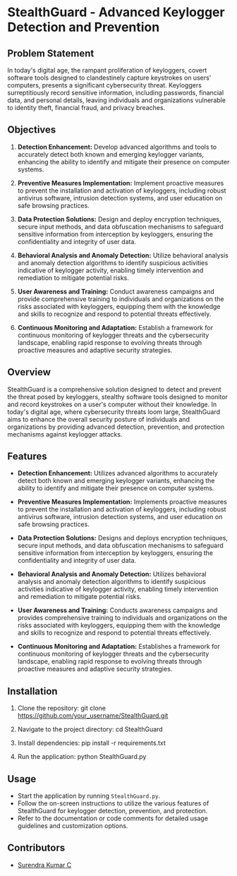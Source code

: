 # StealthGuard - Advanced Keylogger Detection and Prevention

## Problem Statement

In today's digital age, the rampant proliferation of keyloggers, covert software tools designed to clandestinely capture keystrokes on users' computers, presents a significant cybersecurity threat. Keyloggers surreptitiously record sensitive information, including passwords, financial data, and personal details, leaving individuals and organizations vulnerable to identity theft, financial fraud, and privacy breaches.

## Objectives

1. **Detection Enhancement:** Develop advanced algorithms and tools to accurately detect both known and emerging keylogger variants, enhancing the ability to identify and mitigate their presence on computer systems.
  
2. **Preventive Measures Implementation:** Implement proactive measures to prevent the installation and activation of keyloggers, including robust antivirus software, intrusion detection systems, and user education on safe browsing practices.

3. **Data Protection Solutions:** Design and deploy encryption techniques, secure input methods, and data obfuscation mechanisms to safeguard sensitive information from interception by keyloggers, ensuring the confidentiality and integrity of user data.

4. **Behavioral Analysis and Anomaly Detection:** Utilize behavioral analysis and anomaly detection algorithms to identify suspicious activities indicative of keylogger activity, enabling timely intervention and remediation to mitigate potential risks.

5. **User Awareness and Training:** Conduct awareness campaigns and provide comprehensive training to individuals and organizations on the risks associated with keyloggers, equipping them with the knowledge and skills to recognize and respond to potential threats effectively.

6. **Continuous Monitoring and Adaptation:** Establish a framework for continuous monitoring of keylogger threats and the cybersecurity landscape, enabling rapid response to evolving threats through proactive measures and adaptive security strategies.

## Overview

StealthGuard is a comprehensive solution designed to detect and prevent the threat posed by keyloggers, stealthy software tools designed to monitor and record keystrokes on a user's computer without their knowledge. In today's digital age, where cybersecurity threats loom large, StealthGuard aims to enhance the overall security posture of individuals and organizations by providing advanced detection, prevention, and protection mechanisms against keylogger attacks.

## Features

- **Detection Enhancement:** Utilizes advanced algorithms to accurately detect both known and emerging keylogger variants, enhancing the ability to identify and mitigate their presence on computer systems.
  
- **Preventive Measures Implementation:** Implements proactive measures to prevent the installation and activation of keyloggers, including robust antivirus software, intrusion detection systems, and user education on safe browsing practices.

- **Data Protection Solutions:** Designs and deploys encryption techniques, secure input methods, and data obfuscation mechanisms to safeguard sensitive information from interception by keyloggers, ensuring the confidentiality and integrity of user data.

- **Behavioral Analysis and Anomaly Detection:** Utilizes behavioral analysis and anomaly detection algorithms to identify suspicious activities indicative of keylogger activity, enabling timely intervention and remediation to mitigate potential risks.

- **User Awareness and Training:** Conducts awareness campaigns and provides comprehensive training to individuals and organizations on the risks associated with keyloggers, equipping them with the knowledge and skills to recognize and respond to potential threats effectively.

- **Continuous Monitoring and Adaptation:** Establishes a framework for continuous monitoring of keylogger threats and the cybersecurity landscape, enabling rapid response to evolving threats through proactive measures and adaptive security strategies.

## Installation

1. Clone the repository:
git clone https://github.com/your_username/StealthGuard.git


2. Navigate to the project directory:
cd StealthGuard


3. Install dependencies:
pip install -r requirements.txt


4. Run the application:
python StealthGuard.py


## Usage

- Start the application by running `StealthGuard.py`.
- Follow the on-screen instructions to utilize the various features of StealthGuard for keylogger detection, prevention, and protection.
- Refer to the documentation or code comments for detailed usage guidelines and customization options.

## Contributors

- [Surendra Kumar C](https://github.com/c-surendra-kumar)

